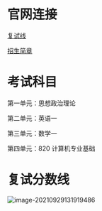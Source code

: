 # 官网连接

[复试线](https://www.scse.uestc.edu.cn/info/1015/10104.htm)

[招生简章](https://www.mba.uestc.edu.cn/upload/file/202009/6e4ee21c-1c22-4e97-9089-1a65e748c37a.pdf)

# 考试科目

第一单元：思想政治理论

第二单元：英语一

第三单元：数学一

第四单元：820 计算机专业基础

# 复试分数线

![image-20210929131919486](https://i.loli.net/2021/09/29/WuwTfedkPhHqRXn.png)

